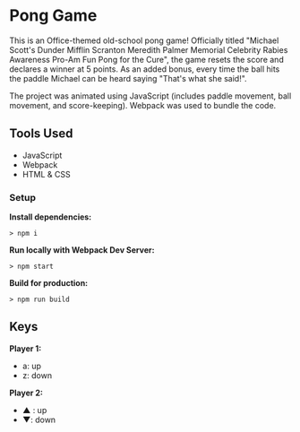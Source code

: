 # Pong Game

This is an Office-themed old-school pong game! Officially titled "Michael Scott's Dunder Mifflin Scranton Meredith Palmer Memorial Celebrity Rabies Awareness Pro-Am Fun Pong for the Cure", the game resets the score and declares a winner at 5 points. As an added bonus, every time the ball hits the paddle Michael can be heard saying "That's what she said!".

The project was animated using JavaScript (includes paddle movement, ball movement, and score-keeping). Webpack was used to bundle the code.


## Tools Used

- JavaScript
- Webpack
- HTML & CSS

### Setup

**Install dependencies:**

`> npm i`

**Run locally with Webpack Dev Server:**

`> npm start`

**Build for production:**

`> npm run build`

## Keys

**Player 1:**
* a: up
* z: down

**Player 2:**
* ▲ : up
* ▼: down
